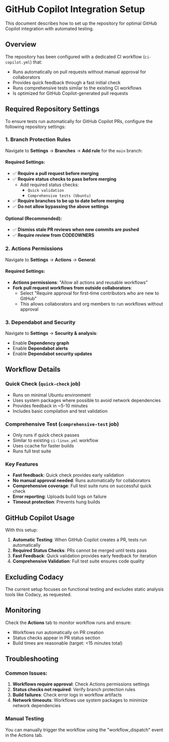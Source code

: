 # GitHub Copilot Integration Setup

This document describes how to set up the repository for optimal GitHub Copilot integration with automated testing.

## Overview

The repository has been configured with a dedicated CI workflow (`ci-copilot.yml`) that:
- Runs automatically on pull requests without manual approval for collaborators
- Provides quick feedback through a fast initial check
- Runs comprehensive tests similar to the existing CI workflows
- Is optimized for GitHub Copilot-generated pull requests

## Required Repository Settings

To ensure tests run automatically for GitHub Copilot PRs, configure the following repository settings:

### 1. Branch Protection Rules

Navigate to **Settings** → **Branches** → **Add rule** for the `main` branch:

#### Required Settings:
- ✅ **Require a pull request before merging**
- ✅ **Require status checks to pass before merging**
  - Add required status checks:
    - `Quick validation`
    - `Comprehensive tests (Ubuntu)`
- ✅ **Require branches to be up to date before merging**
- ✅ **Do not allow bypassing the above settings**

#### Optional (Recommended):
- ✅ **Dismiss stale PR reviews when new commits are pushed**
- ✅ **Require review from CODEOWNERS**

### 2. Actions Permissions

Navigate to **Settings** → **Actions** → **General**:

#### Required Settings:
- **Actions permissions**: "Allow all actions and reusable workflows"
- **Fork pull request workflows from outside collaborators**: 
  - Select "Require approval for first-time contributors who are new to GitHub"
  - This allows collaborators and org members to run workflows without approval

### 3. Dependabot and Security

Navigate to **Settings** → **Security & analysis**:
- Enable **Dependency graph**
- Enable **Dependabot alerts**
- Enable **Dependabot security updates**

## Workflow Details

### Quick Check (`quick-check` job)
- Runs on minimal Ubuntu environment
- Uses system packages where possible to avoid network dependencies
- Provides feedback in ~5-10 minutes
- Includes basic compilation and test validation

### Comprehensive Test (`comprehensive-test` job)  
- Only runs if quick check passes
- Similar to existing `ci-linux.yml` workflow
- Uses ccache for faster builds
- Runs full test suite

### Key Features
- **Fast feedback**: Quick check provides early validation
- **No manual approval needed**: Runs automatically for collaborators
- **Comprehensive coverage**: Full test suite runs on successful quick check
- **Error reporting**: Uploads build logs on failure
- **Timeout protection**: Prevents hung builds

## GitHub Copilot Usage

With this setup:

1. **Automatic Testing**: When GitHub Copilot creates a PR, tests run automatically
2. **Required Status Checks**: PRs cannot be merged until tests pass
3. **Fast Feedback**: Quick validation provides early feedback for iteration
4. **Comprehensive Validation**: Full test suite ensures code quality

## Excluding Codacy

The current setup focuses on functional testing and excludes static analysis tools like Codacy, as requested.

## Monitoring

Check the **Actions** tab to monitor workflow runs and ensure:
- Workflows run automatically on PR creation
- Status checks appear in PR status section
- Build times are reasonable (target: <15 minutes total)

## Troubleshooting

### Common Issues:

1. **Workflows require approval**: Check Actions permissions settings
2. **Status checks not required**: Verify branch protection rules
3. **Build failures**: Check error logs in workflow artifacts
4. **Network timeouts**: Workflows use system packages to minimize network dependencies

### Manual Testing

You can manually trigger the workflow using the "workflow_dispatch" event in the Actions tab.